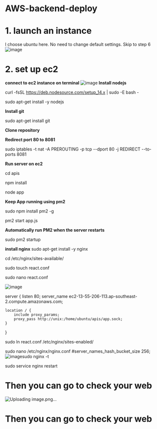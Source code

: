 # AWS-backend-deploy

# 1. launch an instance
I choose ubuntu here.
No need to change default settings. Skip to step 6
![image](https://user-images.githubusercontent.com/57895489/147891540-d14956f0-5c92-411d-8272-ef791495edd0.png)

# 2. set up ec2
**connect to ec2 instance on terminal**
![image](https://user-images.githubusercontent.com/57895489/147892743-6ef016b0-0703-4c90-bed4-55aa040cd0b4.png)
**Install nodejs**

curl -fsSL https://deb.nodesource.com/setup_14.x | sudo -E bash -

sudo apt-get install -y nodejs

**Install git**

sudo apt-get install git

**Clone repository**

**Redirect port 80 to 8081**

sudo iptables -t nat -A PREROUTING -p tcp --dport 80 -j REDIRECT --to-ports 8081

**Run server on ec2**

cd apis

npm install

node app

**Keep App running using pm2**

sudo npm install pm2 -g

pm2 start app.js

**Automatically run PM2 when the server restarts**

sudo pm2 startup

**install nginx**
sudo apt-get install -y nginx

cd /etc/nginx/sites-available/

sudo touch react.conf

sudo nano react.conf 

![image](https://user-images.githubusercontent.com/57895489/147944970-84b7a393-bf4a-4c24-9bb7-9344bf317f5a.png)

server {
    listen 80;
    server_name ec2-13-55-206-113.ap-southeast-2.compute.amazonaws.com;

    location / {
        include proxy_params;
        proxy_pass http://unix:/home/ubuntu/apis/app.sock;
    }
}

sudo ln react.conf /etc/nginx/sites-enabled/

sudo nano /etc/nginx/nginx.conf
#server_names_hash_bucket_size  256;
![image](https://user-images.githubusercontent.com/57895489/147945329-f1877762-31ba-4620-85ca-dd17d52cd36e.png)sudo nginx -t

sudo service nginx restart

# Then you can go to check your web
![Uploading image.png…]()
# Then you can go to check your web


